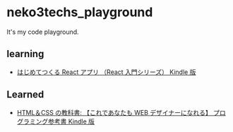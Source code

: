 # neko3techs_playground

It's my code playground.

## learning

- [はじめてつくる React アプリ （React 入門シリーズ） Kindle 版](https://amzn.to/41LAdPZ)

## Learned

- [HTML＆CSS の教科書: 【これであなたも WEB デザイナーになれる】 プログラミング参考書 Kindle 版](https://amzn.to/3LElYqk)
